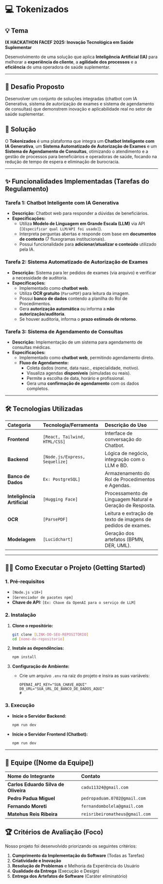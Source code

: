 # 💻 Tokenizados

## 💡 Tema

**IX HACKATHON FACEF 2025: Inovação Tecnológica em Saúde Suplementar**

Desenvolvimento de uma solução que aplica **Inteligência Artificial (IA)** para melhorar a **experiência do cliente**, a **agilidade dos processos** e a **eficiência** de uma operadora de saúde suplementar.

---

## 🎯 Desafio Proposto

Desenvolver um conjunto de soluções integradas (chatbot com IA Generativa, sistema de autorização de exames e sistema de agendamento de consultas) que demonstrem inovação e aplicabilidade real no setor de saúde suplementar.

## 🚀 Solução

O **Tokenizados** é uma plataforma que integra um **Chatbot Inteligente com IA Generativa**, um **Sistema Automatizado de Autorização de Exames** e um **Sistema de Agendamento de Consultas**, otimizando o atendimento e a gestão de processos para beneficiários e operadoras de saúde, focando na redução de tempo de espera e eliminação de burocracia.

---

## ✨ Funcionalidades Implementadas (Tarefas do Regulamento)

### Tarefa 1: Chatbot Inteligente com IA Generativa

* **Descrição:** Chatbot web para responder a dúvidas de beneficiários.
* **Especificações:**
    * Utiliza **Modelo de Linguagem em Grande Escala (LLM)** via API (`[Especificar qual LLM/API foi usado]`).
    * Interpreta perguntas abertas e responde com base em **documentos de contexto** (7 fluxogramas institucionais).
    * Possui funcionalidade para **adicionar/atualizar o conteúdo** utilizado pela IA.

### Tarefa 2: Sistema Automatizado de Autorização de Exames

* **Descrição:** Sistema para ler pedidos de exames (via arquivo) e verificar a necessidade de auditoria.
* **Especificações:**
    * Implementado como **chatbot web**.
    * Utiliza **OCR gratuito** (`ParsePDF`) para leitura da imagem.
    * Possui **banco de dados** contendo a planilha do Rol de Procedimentos.
    * Gera **autorização automática** ou informa a **não autorização/auditoria**.
    * Se houver auditoria, informa o **prazo estimado de retorno**.

### Tarefa 3: Sistema de Agendamento de Consultas

* **Descrição:** Implementação de um sistema para agendamento de consultas médicas.
* **Especificações:**
    * Implementado como **chatbot web**, permitindo agendamento direto.
    * **Fluxo de Agendamento:**
        * Coleta dados (nome, data nasc., especialidade, motivo).
        * Visualiza agendas **disponíveis** (simuladas ou reais).
        * Permite a escolha de data, horário e profissional.
        * Gera uma **confirmação de agendamento** com os dados completos.

---

## 🛠️ Tecnologias Utilizadas

| Categoria | Tecnologia/Ferramenta | Descrição do Uso |
| :--- | :--- | :--- |
| **Frontend** | `[React, Tailwind, HTML/CSS]` | Interface de conversação do Chatbot. |
| **Backend** | `[Node.js/Express, Sequelize]` | Lógica de negócio, integração com o LLM e BD. |
| **Banco de Dados** | `Ex: PostgreSQL]` | Armazenamento do Rol de Procedimentos e Agendas. |
| **Inteligência Artificial** | `[Hugging Face]` | Processamento de Linguagem Natural e Geração de Resposta. |
| **OCR** | `[ParsePDF]` | Leitura e extração de texto de imagens de pedidos de exames. |
| **Modelagem** | `[Lucidchart]` | Geração dos artefatos (BPMN, DER, UML). |

---

## 🧑‍💻 Como Executar o Projeto (Getting Started)

### 1. Pré-requisitos

* `[Node.js v18+]`
* `[Gerenciador de pacotes npm]`
* **Chave de API:** `[Ex: Chave da OpenAI para o serviço de LLM]`

### 2. Instalação

1.  **Clone o repositório:**
    ```bash
    git clone [LINK-DO-SEU-REPOSITÓRIO]
    cd [nome-do-repositorio]
    ```

2.  **Instale as dependências:**
    ```bash
    npm install
    ```

3.  **Configuração de Ambiente:**
    * Crie um arquivo `.env` na raiz do projeto e insira as suas variáveis:
        ```env
        OPENAI_API_KEY="SUA_CHAVE_AQUI"
        DB_URL="SUA_URL_DE_BANCO_DE_DADOS_AQUI"
        # 
        ```

### 3. Execução

* **Inicie o Servidor Backend:**
    ```bash
    npm run dev
    ```
* **Inicie o Servidor Frontend (Chatbot):**
    ```bash
    npm run dev
    ```

---

## 👥 Equipe ([Nome da Equipe])

| Nome do Integrante | Contato | |
| :--- | :--- | :--- |
| **Carlos Eduardo Silva de Oliveira** | `cadu11324@gmail.com` | 
| **Pedro Padua Miguel** | `pedropaduam.0702@gmail.com` |
| **Fernando Moreti** | `fernandombolela@gmail.com` |
| **Matehus Reis Ribeira** | `reisribeiromatheus@gmail.com` 
## 🏆 Critérios de Avaliação (Foco)

Nosso projeto foi desenvolvido priorizando os seguintes critérios:

1.  **Cumprimento da Implementação do Software** (Todas as Tarefas)
2.  **Criatividade e Inovação**
3.  **Resolução de Problemas** e Melhoria da Experiência do Usuário
4.  **Qualidade da Entrega** (Execução e Design)
5.  **Entrega dos Artefatos de Software** (Caráter eliminatório)
